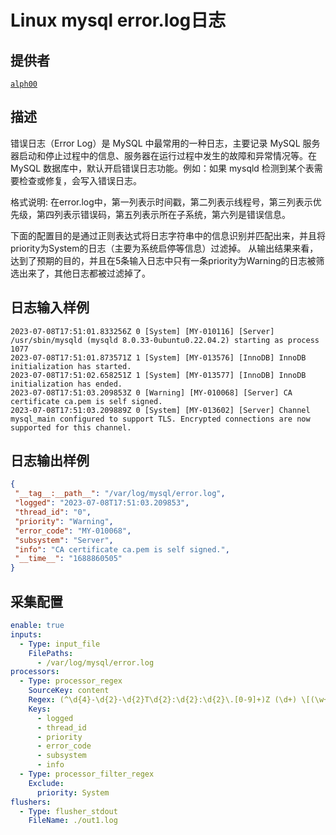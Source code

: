 # Linux mysql error.log日志

## 提供者

[`alph00`](https://github.com/alph00)

## 描述

错误日志（Error Log）是 MySQL 中最常用的一种日志，主要记录 MySQL 服务器启动和停止过程中的信息、服务器在运行过程中发生的故障和异常情况等。在 MySQL 数据库中，默认开启错误日志功能。例如：如果 mysqld 检测到某个表需要检查或修复，会写入错误日志。

格式说明:  在error.log中，第一列表示时间戳，第二列表示线程号，第三列表示优先级，第四列表示错误码，第五列表示所在子系统，第六列是错误信息。

下面的配置目的是通过正则表达式将日志字符串中的信息识别并匹配出来，并且将priority为System的日志（主要为系统启停等信息）过滤掉。
从输出结果来看，达到了预期的目的，并且在5条输入日志中只有一条priority为Warning的日志被筛选出来了，其他日志都被过滤掉了。

## 日志输入样例

``` plain
2023-07-08T17:51:01.833256Z 0 [System] [MY-010116] [Server] /usr/sbin/mysqld (mysqld 8.0.33-0ubuntu0.22.04.2) starting as process 1077
2023-07-08T17:51:01.873571Z 1 [System] [MY-013576] [InnoDB] InnoDB initialization has started.
2023-07-08T17:51:02.658251Z 1 [System] [MY-013577] [InnoDB] InnoDB initialization has ended.
2023-07-08T17:51:03.209853Z 0 [Warning] [MY-010068] [Server] CA certificate ca.pem is self signed.
2023-07-08T17:51:03.209889Z 0 [System] [MY-013602] [Server] Channel mysql_main configured to support TLS. Encrypted connections are now supported for this channel.
```

## 日志输出样例

``` json
{
 "__tag__:__path__": "/var/log/mysql/error.log",
 "logged": "2023-07-08T17:51:03.209853",
 "thread_id": "0",
 "priority": "Warning",
 "error_code": "MY-010068",
 "subsystem": "Server",
 "info": "CA certificate ca.pem is self signed.",
 "__time__": "1688860505"
}
```

## 采集配置

``` YAML
enable: true
inputs:
  - Type: input_file
    FilePaths: 
      - /var/log/mysql/error.log
processors:
  - Type: processor_regex
    SourceKey: content
    Regex: (^\d{4}-\d{2}-\d{2}T\d{2}:\d{2}:\d{2}\.[0-9]+)Z (\d+) \[(\w+)\] \[(\w+-\d+)\] \[(\w+)\] (.+)
    Keys:
      - logged
      - thread_id
      - priority
      - error_code
      - subsystem
      - info
  - Type: processor_filter_regex
    Exclude:
      priority: System
flushers:
  - Type: flusher_stdout 
    FileName: ./out1.log
```
